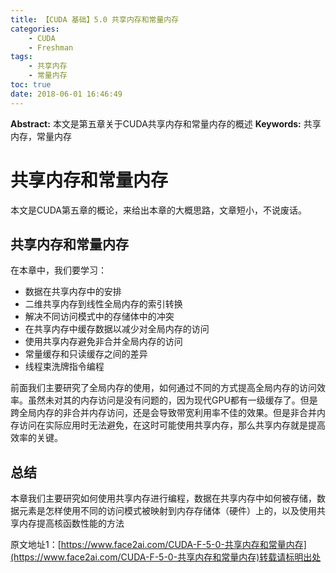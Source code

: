```yaml
---
title: 【CUDA 基础】5.0 共享内存和常量内存
categories:
    - CUDA
    - Freshman
tags:
    - 共享内存
    - 常量内存
toc: true
date: 2018-06-01 16:46:49
---
```


**Abstract:** 本文是第五章关于CUDA共享内存和常量内存的概述
**Keywords:** 共享内存，常量内存

<!--more-->
# 共享内存和常量内存
本文是CUDA第五章的概论，来给出本章的大概思路，文章短小，不说废话。
## 共享内存和常量内存
在本章中，我们要学习：
- 数据在共享内存中的安排
- 二维共享内存到线性全局内存的索引转换
- 解决不同访问模式中的存储体中的冲突
- 在共享内存中缓存数据以减少对全局内存的访问
- 使用共享内存避免非合并全局内存的访问
- 常量缓存和只读缓存之间的差异
- 线程束洗牌指令编程

前面我们主要研究了全局内存的使用，如何通过不同的方式提高全局内存的访问效率。虽然未对其的内存访问是没有问题的，因为现代GPU都有一级缓存了。但是跨全局内存的非合并内存访问，还是会导致带宽利用率不佳的效果。但是非合并内存访问在实际应用时无法避免，在这时可能使用共享内存，那么共享内存就是提高效率的关键。

## 总结
本章我们主要研究如何使用共享内存进行编程，数据在共享内存中如何被存储，数据元素是怎样使用不同的访问模式被映射到内存存储体（硬件）上的，以及使用共享内存提高核函数性能的方法





原文地址1：[https://www.face2ai.com/CUDA-F-5-0-共享内存和常量内存](https://www.face2ai.com/CUDA-F-5-0-共享内存和常量内存)转载请标明出处

